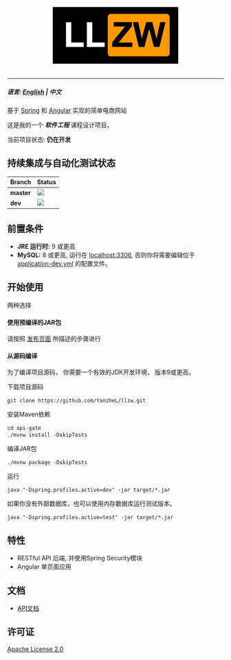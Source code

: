 <div align="center">
  <img src="logo.png"><br><br>
</div>

-----------------

##### 语言: [English](README.md) | 中文

基于 [Spring](https://spring.io/) 和 [Angular](https://angular.io/) 实现的简单电商网站

这是我的一个 ***软件工程*** 课程设计项目。

当前项目状态: **仍在开发**

## 持续集成与自动化测试状态

| Branch     | Status                                                    |
| ---------- | --------------------------------------------------------- |
| **master** | ![](https://travis-ci.org/YanzheL/llzw.svg?branch=master) |
| **dev**    | ![](https://travis-ci.org/YanzheL/llzw.svg?branch=dev)    |


## 前置条件

- **JRE 运行时:** 9 或更高
- **MySQL:** 8 或更高, 运行在 [localhost:3306](localhost:3306),  否则你将需要编辑位于 [application-dev.yml](api-gate/src/main/resources/application-dev.yml) 的配置文件。

## 开始使用

两种选择

#### 使用预编译的JAR包

请按照 [发布页面](https://github.com/YanzheL/llzw/releases) 所描述的步骤进行

#### 从源码编译

为了编译项目源码， 你需要一个有效的JDK开发环境， 版本9或更高。

下载项目源码

```shell
git clone https://github.com/YanzheL/llzw.git
```

安装Maven依赖

```shell
cd api-gate
./mvnw install -DskipTests
```

编译JAR包

```shell
./mvnw package -DskipTests
```

运行

```shell
java "-Dspring.profiles.active=dev" -jar target/*.jar
```

如果你没有外部数据库，也可以使用内存数据库运行测试版本。

```shell
java "-Dspring.profiles.active=test" -jar target/*.jar
```

## 特性

* RESTful API 后端, 并使用Spring Security模块
* Angular 单页面应用

## 文档

- [API文档](https://llzw.readthedocs.io)

## 许可证

[Apache License 2.0](LICENSE)
